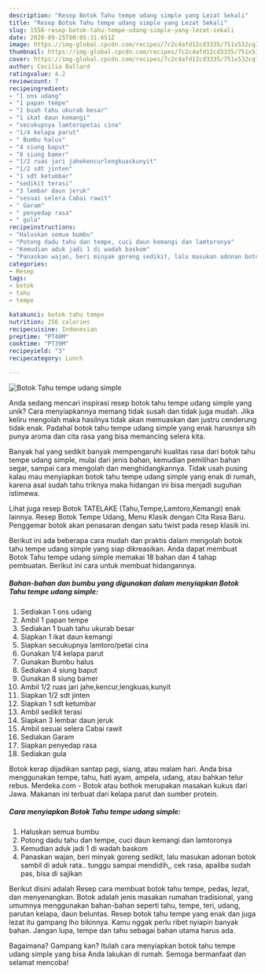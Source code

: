 ```yaml
---
description: "Resep Botok Tahu tempe udang simple yang Lezat Sekali"
title: "Resep Botok Tahu tempe udang simple yang Lezat Sekali"
slug: 1558-resep-botok-tahu-tempe-udang-simple-yang-lezat-sekali
date: 2020-09-25T00:05:31.651Z
image: https://img-global.cpcdn.com/recipes/7c2c4afd12cd3335/751x532cq70/botok-tahu-tempe-udang-simple-foto-resep-utama.jpg
thumbnail: https://img-global.cpcdn.com/recipes/7c2c4afd12cd3335/751x532cq70/botok-tahu-tempe-udang-simple-foto-resep-utama.jpg
cover: https://img-global.cpcdn.com/recipes/7c2c4afd12cd3335/751x532cq70/botok-tahu-tempe-udang-simple-foto-resep-utama.jpg
author: Cecilia Ballard
ratingvalue: 4.2
reviewcount: 7
recipeingredient:
- "1 ons udang"
- "1 papan tempe"
- "1 buah tahu ukurab besar"
- "1 ikat daun kemangi"
- "secukupnya lamtoropetai cina"
- "1/4 kelapa parut"
- " Bumbu halus"
- "4 siung baput"
- "8 siung bamer"
- "1/2 ruas jari jahekencurlengkuaskunyit"
- "1/2 sdt jinten"
- "1 sdt ketumbar"
- "sedikit terasi"
- "3 lembar daun jeruk"
- "sesuai selera Cabai rawit"
- " Garam"
- " penyedap rasa"
- " gula"
recipeinstructions:
- "Haluskan semua bumbu"
- "Potong dadu tahu dan tempe, cuci daun kemangi dan lamtoronya"
- "Kemudian aduk jadi 1 di wadah baskom"
- "Panaskan wajan, beri minyak goreng sedikit, lalu masukan adonan botok sambil di aduk rata.. tunggu sampai mendidih,, cek rasa, apaliba sudah pas, bisa di sajikan"
categories:
- Resep
tags:
- botok
- tahu
- tempe

katakunci: botok tahu tempe 
nutrition: 256 calories
recipecuisine: Indonesian
preptime: "PT40M"
cooktime: "PT39M"
recipeyield: "3"
recipecategory: Lunch

---
```



![Botok Tahu tempe udang simple](https://img-global.cpcdn.com/recipes/7c2c4afd12cd3335/751x532cq70/botok-tahu-tempe-udang-simple-foto-resep-utama.jpg)

Anda sedang mencari inspirasi resep botok tahu tempe udang simple yang unik? Cara menyiapkannya memang tidak susah dan tidak juga mudah. Jika keliru mengolah maka hasilnya tidak akan memuaskan dan justru cenderung tidak enak. Padahal botok tahu tempe udang simple yang enak harusnya sih punya aroma dan cita rasa yang bisa memancing selera kita.

Banyak hal yang sedikit banyak mempengaruhi kualitas rasa dari botok tahu tempe udang simple, mulai dari jenis bahan, kemudian pemilihan bahan segar, sampai cara mengolah dan menghidangkannya. Tidak usah pusing kalau mau menyiapkan botok tahu tempe udang simple yang enak di rumah, karena asal sudah tahu triknya maka hidangan ini bisa menjadi suguhan istimewa.

Lihat juga resep Botok TATELAKE (Tahu,Tempe,Lamtoro,Kemangi) enak lainnya. Resep Botok Tempe Udang, Menu Klasik dengan Cita Rasa Baru. Penggemar botok akan penasaran dengan satu twist pada resep klasik ini.


Berikut ini ada beberapa cara mudah dan praktis dalam mengolah botok tahu tempe udang simple yang siap dikreasikan. Anda dapat membuat Botok Tahu tempe udang simple memakai 18 bahan dan 4 tahap pembuatan. Berikut ini cara untuk membuat hidangannya.

<!--inarticleads1-->

##### Bahan-bahan dan bumbu yang digunakan dalam menyiapkan Botok Tahu tempe udang simple:

1. Sediakan 1 ons udang
1. Ambil 1 papan tempe
1. Sediakan 1 buah tahu ukurab besar
1. Siapkan 1 ikat daun kemangi
1. Siapkan secukupnya lamtoro/petai cina
1. Gunakan 1/4 kelapa parut
1. Gunakan  Bumbu halus
1. Sediakan 4 siung baput
1. Gunakan 8 siung bamer
1. Ambil 1/2 ruas jari jahe,kencur,lengkuas,kunyit
1. Siapkan 1/2 sdt jinten
1. Siapkan 1 sdt ketumbar
1. Ambil sedikit terasi
1. Siapkan 3 lembar daun jeruk
1. Ambil sesuai selera Cabai rawit
1. Sediakan  Garam
1. Siapkan  penyedap rasa
1. Sediakan  gula


Botok kerap dijadikan santap pagi, siang, atau malam hari. Anda bisa menggunakan tempe, tahu, hati ayam, ampela, udang, atau bahkan telur rebus. Merdeka.com - Botok atau bothok merupakan masakan kukus dari Jawa. Makanan ini terbuat dari kelapa parut dan sumber protein. 

<!--inarticleads2-->

##### Cara menyiapkan Botok Tahu tempe udang simple:

1. Haluskan semua bumbu
1. Potong dadu tahu dan tempe, cuci daun kemangi dan lamtoronya
1. Kemudian aduk jadi 1 di wadah baskom
1. Panaskan wajan, beri minyak goreng sedikit, lalu masukan adonan botok sambil di aduk rata.. tunggu sampai mendidih,, cek rasa, apaliba sudah pas, bisa di sajikan


Berikut disini adalah Resep cara membuat botok tahu tempe, pedas, lezat, dan menyenangkan. Botok adalah jenis masakan rumahan tradisional, yang umumnya menggunakan bahan-bahan seperti tahu, tempe, teri, udang, parutan kelapa, daun beluntas. Resep botok tahu tempe yang enak dan juga lezat itu gampang lho bikinnya. Kamu nggak perlu ribet nyiapin banyak bahan. Jangan lupa, tempe dan tahu sebagai bahan utama harus ada. 

Bagaimana? Gampang kan? Itulah cara menyiapkan botok tahu tempe udang simple yang bisa Anda lakukan di rumah. Semoga bermanfaat dan selamat mencoba!
